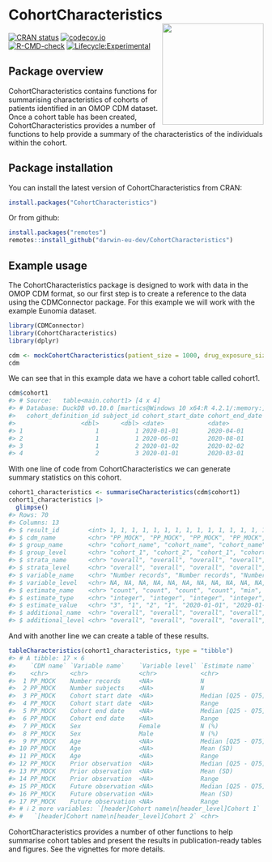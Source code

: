 
# CohortCharacteristics <img src="man/figures/logo.png" align="right" height="200"/>

[![CRAN
status](https://www.r-pkg.org/badges/version/CohortCharacteristics)](https://CRAN.R-project.org/package=CohortCharacteristics)
[![codecov.io](https://codecov.io/github/darwin-eu-dev/CohortCharacteristics/coverage.svg?branch=main)](https://app.codecov.io/github/darwin-eu-dev/CohortCharacteristics?branch=main)
[![R-CMD-check](https://github.com/darwin-eu-dev/CohortCharacteristics/workflows/R-CMD-check/badge.svg)](https://github.com/darwin-eu-dev/CohortCharacteristics/actions)
[![Lifecycle:Experimental](https://img.shields.io/badge/Lifecycle-Experimental-339999)](https://lifecycle.r-lib.org/articles/stages.html#experimental)

## Package overview

CohortCharacteristics contains functions for summarising characteristics
of cohorts of patients identified in an OMOP CDM dataset. Once a cohort
table has been created, CohortCharacteristics provides a number of
functions to help provide a summary of the characteristics of the
individuals within the cohort.

## Package installation

You can install the latest version of CohortCharacteristics from CRAN:

``` r
install.packages("CohortCharacteristics")
```

Or from github:

``` r
install.packages("remotes")
remotes::install_github("darwin-eu-dev/CohortCharacteristics")
```

## Example usage

The CohortCharacteristics package is designed to work with data in the
OMOP CDM format, so our first step is to create a reference to the data
using the CDMConnector package. For this example we will work with the
example Eunomia dataset.

``` r
library(CDMConnector)
library(CohortCharacteristics)
library(dplyr)
```

``` r
cdm <- mockCohortCharacteristics(patient_size = 1000, drug_exposure_size = 1000)
cdm
```

We can see that in this example data we have a cohort table called
cohort1.

``` r
cdm$cohort1
#> # Source:   table<main.cohort1> [4 x 4]
#> # Database: DuckDB v0.10.0 [martics@Windows 10 x64:R 4.2.1/:memory:]
#>   cohort_definition_id subject_id cohort_start_date cohort_end_date
#>                  <dbl>      <dbl> <date>            <date>         
#> 1                    1          1 2020-01-01        2020-04-01     
#> 2                    1          1 2020-06-01        2020-08-01     
#> 3                    1          2 2020-01-02        2020-02-02     
#> 4                    2          3 2020-01-01        2020-03-01
```

With one line of code from CohortCharacteristics we can generate summary
statistics on this cohort.

``` r
cohort1_characteristics <- summariseCharacteristics(cdm$cohort1)
cohort1_characteristics |> 
  glimpse()
#> Rows: 70
#> Columns: 13
#> $ result_id        <int> 1, 1, 1, 1, 1, 1, 1, 1, 1, 1, 1, 1, 1, 1, 1, 1, 1, 1,…
#> $ cdm_name         <chr> "PP_MOCK", "PP_MOCK", "PP_MOCK", "PP_MOCK", "PP_MOCK"…
#> $ group_name       <chr> "cohort_name", "cohort_name", "cohort_name", "cohort_…
#> $ group_level      <chr> "cohort_1", "cohort_2", "cohort_1", "cohort_2", "coho…
#> $ strata_name      <chr> "overall", "overall", "overall", "overall", "overall"…
#> $ strata_level     <chr> "overall", "overall", "overall", "overall", "overall"…
#> $ variable_name    <chr> "Number records", "Number records", "Number subjects"…
#> $ variable_level   <chr> NA, NA, NA, NA, NA, NA, NA, NA, NA, NA, NA, NA, NA, N…
#> $ estimate_name    <chr> "count", "count", "count", "count", "min", "min", "q2…
#> $ estimate_type    <chr> "integer", "integer", "integer", "integer", "date", "…
#> $ estimate_value   <chr> "3", "1", "2", "1", "2020-01-01", "2020-01-01", "2020…
#> $ additional_name  <chr> "overall", "overall", "overall", "overall", "overall"…
#> $ additional_level <chr> "overall", "overall", "overall", "overall", "overall"…
```

And with another line we can create a table of these results.

``` r
tableCharacteristics(cohort1_characteristics, type = "tibble")
#> # A tibble: 17 × 6
#>    `CDM name` `Variable name`    `Variable level` `Estimate name`   
#>    <chr>      <chr>              <chr>            <chr>             
#>  1 PP_MOCK    Number records     <NA>             N                 
#>  2 PP_MOCK    Number subjects    <NA>             N                 
#>  3 PP_MOCK    Cohort start date  <NA>             Median [Q25 - Q75]
#>  4 PP_MOCK    Cohort start date  <NA>             Range             
#>  5 PP_MOCK    Cohort end date    <NA>             Median [Q25 - Q75]
#>  6 PP_MOCK    Cohort end date    <NA>             Range             
#>  7 PP_MOCK    Sex                Female           N (%)             
#>  8 PP_MOCK    Sex                Male             N (%)             
#>  9 PP_MOCK    Age                <NA>             Median [Q25 - Q75]
#> 10 PP_MOCK    Age                <NA>             Mean (SD)         
#> 11 PP_MOCK    Age                <NA>             Range             
#> 12 PP_MOCK    Prior observation  <NA>             Median [Q25 - Q75]
#> 13 PP_MOCK    Prior observation  <NA>             Mean (SD)         
#> 14 PP_MOCK    Prior observation  <NA>             Range             
#> 15 PP_MOCK    Future observation <NA>             Median [Q25 - Q75]
#> 16 PP_MOCK    Future observation <NA>             Mean (SD)         
#> 17 PP_MOCK    Future observation <NA>             Range             
#> # ℹ 2 more variables: `[header]Cohort name\n[header_level]Cohort 1` <chr>,
#> #   `[header]Cohort name\n[header_level]Cohort 2` <chr>
```

CohortCharacteristics provides a number of other functions to help
summarise cohort tables and present the results in publication-ready
tables and figures. See the vignettes for more details.

